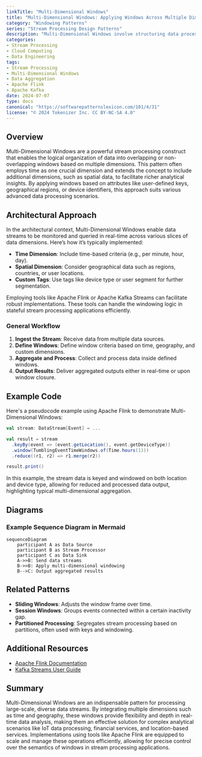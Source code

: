 ```yaml
---
linkTitle: "Multi-Dimensional Windows"
title: "Multi-Dimensional Windows: Applying Windows Across Multiple Dimensions"
category: "Windowing Patterns"
series: "Stream Processing Design Patterns"
description: "Multi-Dimensional Windows involve structuring data processing into windows across multiple dimensions such as time, location, or other custom attributes, allowing for more complex and insightful data analysis."
categories:
- Stream Processing
- Cloud Computing
- Data Engineering
tags:
- Stream Processing
- Multi-Dimensional Windows
- Data Aggregation
- Apache Flink
- Apache Kafka
date: 2024-07-07
type: docs
canonical: "https://softwarepatternslexicon.com/101/4/31"
license: "© 2024 Tokenizer Inc. CC BY-NC-SA 4.0"
---
```


## Overview

Multi-Dimensional Windows are a powerful stream processing construct that enables the logical organization of data into overlapping or non-overlapping windows based on multiple dimensions. This pattern often employs time as one crucial dimension and extends the concept to include additional dimensions, such as spatial data, to facilitate richer analytical insights. By applying windows based on attributes like user-defined keys, geographical regions, or device identifiers, this approach suits various advanced data processing scenarios.

## Architectural Approach

In the architectural context, Multi-Dimensional Windows enable data streams to be monitored and queried in real-time across various slices of data dimensions. Here’s how it’s typically implemented:

- **Time Dimension**: Include time-based criteria (e.g., per minute, hour, day).
- **Spatial Dimension**: Consider geographical data such as regions, countries, or user locations.
- **Custom Tags**: Use tags like device type or user segment for further segmentation.

Employing tools like Apache Flink or Apache Kafka Streams can facilitate robust implementations. These tools can handle the windowing logic in stateful stream processing applications efficiently.

### General Workflow

1. **Ingest the Stream**: Receive data from multiple data sources.
2. **Define Windows**: Define window criteria based on time, geography, and custom dimensions.
3. **Aggregate and Process**: Collect and process data inside defined windows.
4. **Output Results**: Deliver aggregated outputs either in real-time or upon window closure.

## Example Code

Here's a pseudocode example using Apache Flink to demonstrate Multi-Dimensional Windows:

```scala
val stream: DataStream[Event] = ...

val result = stream
  .keyBy(event => (event.getLocation(), event.getDeviceType))
  .window(TumblingEventTimeWindows.of(Time.hours(1)))
  .reduce((r1, r2) => r1.merge(r2))

result.print()
```

In this example, the stream data is keyed and windowed on both location and device type, allowing for reduced and processed data output, highlighting typical multi-dimensional aggregation.

## Diagrams

### Example Sequence Diagram in Mermaid

```mermaid
sequenceDiagram
    participant A as Data Source
    participant B as Stream Processor
    participant C as Data Sink
    A->>B: Send data streams
    B->>B: Apply multi-dimensional windowing
    B-->C: Output aggregated results
```

## Related Patterns

- **Sliding Windows**: Adjusts the window frame over time.
- **Session Windows**: Groups events connected within a certain inactivity gap.
- **Partitioned Processing**: Segregates stream processing based on partitions, often used with keys and windowing.

## Additional Resources

- [Apache Flink Documentation](https://ci.apache.org/projects/flink/flink-docs-release-1.14/)
- [Kafka Streams User Guide](https://kafka.apache.org/documentation/streams/)

## Summary

Multi-Dimensional Windows are an indispensable pattern for processing large-scale, diverse data streams. By integrating multiple dimensions such as time and geography, these windows provide flexibility and depth in real-time data analysis, making them an effective solution for complex analytical scenarios like IoT data processing, financial services, and location-based services. Implementations using tools like Apache Flink are equipped to scale and manage these operations efficiently, allowing for precise control over the semantics of windows in stream processing applications.
